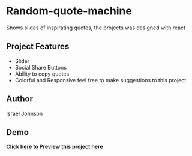 # Random-quote-machine
Shows slides of inspirating quotes, the projects was designed with react 

## Project Features
- Slider
- Social Share Buttons
- Ability to copy quotes
- Colorful and Responsive
feel free to make suggestions to this project

## Author
Israel Johnson 

## Demo

**[Click here to Preview this project here](https://eazyguy.github.io/Random-quote-machine/)**
